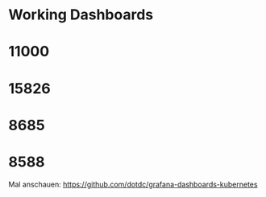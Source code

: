 # Working Dashboards
# 11000
# 15826
# 8685
# 8588
Mal anschauen:
https://github.com/dotdc/grafana-dashboards-kubernetes
